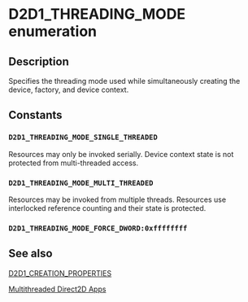 # D2D1_THREADING_MODE enumeration

## Description

Specifies the threading mode used while simultaneously creating the device, factory, and device context.

## Constants

### `D2D1_THREADING_MODE_SINGLE_THREADED`

Resources may only be invoked serially. Device context state is not protected from multi-threaded access.

### `D2D1_THREADING_MODE_MULTI_THREADED`

Resources may be invoked from multiple threads. Resources use interlocked reference counting and their state is protected.

### `D2D1_THREADING_MODE_FORCE_DWORD:0xffffffff`

## See also

[D2D1_CREATION_PROPERTIES](https://learn.microsoft.com/windows/desktop/api/d2d1_1/ns-d2d1_1-d2d1_creation_properties)

[Multithreaded Direct2D Apps](https://learn.microsoft.com/windows/desktop/Direct2D/multi-threaded-direct2d-apps)